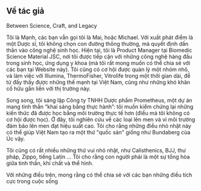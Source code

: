 <section class="page">
  <h1>Về tác giả</h1>
  <p class="muted">Between Science, Craft, and Legacy</p>
  <p>Tôi là Mạnh, các bạn vẫn gọi tôi là Mai, hoặc Michael. Với xuất phát điểm là một Dược sĩ, tôi không chọn con đường thông thường, mà quyết định dấn thân vào công nghệ sinh học. Hiện tại, tôi là Product Manager tại Biomedic Science Material JSC, nơi tôi được tiếp cận với những công nghệ hàng đầu trong sinh học, ứng dụng y khoa (mà tôi rất mong muốn có thể chia sẻ với các bạn tại Website này). Tôi cũng có cơ hội được quản lý một nhóm nhỏ, và làm việc với Illumina, ThermoFisher, Vitrolife trong một thời gian dài, để từ đấy thấy được những thế mạnh tại Việt Nam, cũng như những khó khăn cố hữu gắn liền với thị trường này.

Song song, tôi sáng lập Công ty TNHH Dược phẩm Prometheus, một dự án mang tinh thần “khai sáng bằng thực hành”: tôi muốn kiểm chứng lại những kiến thức đã được học bằng môi trường thực tế hơn (điều mà tôi không có cơ hội được học). Ở đây, tôi nghiên cứu về các loại lên men và vi môi trường đảm bảo lên men đạt hiệu suất cao. Tôi cho rằng những điều nhỏ nhặt này có thể giúp Việt Nam tạo ra một thứ "quốc sản" giống như Bundaberg của Úc vậy.

Tôi cũng có rất nhiều những thứ vui nhỏ nhặt, như Calisthenics, BJJ, thư pháp, Zippo, tiếng Latin ... Tôi cho rằng con người phải là một sự tổng hòa giữa tinh thần, khí chất và thể hình.

Với những điều trên, mong rằng có thể chia sẻ với các bạn những điều tích cực trong cuộc sống</p>
</section>
